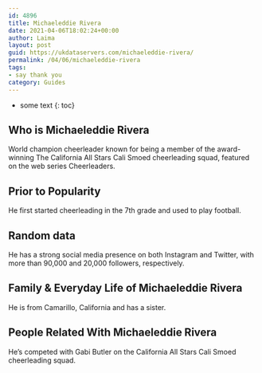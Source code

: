```yaml
---
id: 4896
title: Michaeleddie Rivera
date: 2021-04-06T18:02:24+00:00
author: Laima
layout: post
guid: https://ukdataservers.com/michaeleddie-rivera/
permalink: /04/06/michaeleddie-rivera
tags:
- say thank you
category: Guides
---
```


* some text
{: toc}


## Who is Michaeleddie Rivera
                  
                  
                  
World champion cheerleader known for being a member of the award-winning The California All Stars Cali Smoed cheerleading squad, featured on the web series Cheerleaders. 
                  
              
            
              
            
                
                
                
## Prior to Popularity
                  
                  
                  
He first started cheerleading in the 7th grade and used to play football.
                  
              
            
              
            
                
                
                
## Random data
                  
                  
                  
He has a strong social media presence on both Instagram and Twitter, with more than 90,000 and 20,000 followers, respectively.
                  
              
            
              
            
                
                
                
## Family & Everyday Life of Michaeleddie Rivera
                  
                  
                  
He is from Camarillo, California and has a sister.
                  
              
            
              
            
                
                
                
## People Related With Michaeleddie Rivera
                  
                  
                  
He&#8217;s competed with Gabi Butler on the California All Stars Cali Smoed cheerleading squad.
                  
              
            
              
            
                
              
            
              
              
            
            
              
            
          
          
          